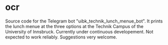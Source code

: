 # ocr
Source code for the Telegram bot "uibk_technik_lunch_menue_bot". It prints the lunch menue at the three options at the Technik Campus of the University of Innsbruck. Currently under continuous developement. Not expected to work reliably. Suggestions very welcome. 
